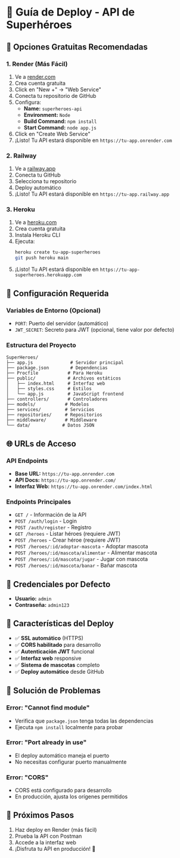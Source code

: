 # 🚀 Guía de Deploy - API de Superhéroes

## 🌟 Opciones Gratuitas Recomendadas

### 1. **Render (Más Fácil)**
1. Ve a [render.com](https://render.com)
2. Crea cuenta gratuita
3. Click en "New +" → "Web Service"
4. Conecta tu repositorio de GitHub
5. Configura:
   - **Name:** `superheroes-api`
   - **Environment:** `Node`
   - **Build Command:** `npm install`
   - **Start Command:** `node app.js`
6. Click en "Create Web Service"
7. ¡Listo! Tu API estará disponible en `https://tu-app.onrender.com`

### 2. **Railway**
1. Ve a [railway.app](https://railway.app)
2. Conecta tu GitHub
3. Selecciona tu repositorio
4. Deploy automático
5. ¡Listo! Tu API estará disponible en `https://tu-app.railway.app`

### 3. **Heroku**
1. Ve a [heroku.com](https://heroku.com)
2. Crea cuenta gratuita
3. Instala Heroku CLI
4. Ejecuta:
   ```bash
   heroku create tu-app-superheroes
   git push heroku main
   ```
5. ¡Listo! Tu API estará disponible en `https://tu-app-superheroes.herokuapp.com`

## 🔧 Configuración Requerida

### Variables de Entorno (Opcional)
- `PORT`: Puerto del servidor (automático)
- `JWT_SECRET`: Secreto para JWT (opcional, tiene valor por defecto)

### Estructura del Proyecto
```
SuperHeroes/
├── app.js              # Servidor principal
├── package.json        # Dependencias
├── Procfile           # Para Heroku
├── public/            # Archivos estáticos
│   ├── index.html     # Interfaz web
│   ├── styles.css     # Estilos
│   └── app.js         # JavaScript frontend
├── controllers/       # Controladores
├── models/           # Modelos
├── services/         # Servicios
├── repositories/     # Repositorios
├── middleware/       # Middleware
└── data/            # Datos JSON
```

## 🌐 URLs de Acceso

### API Endpoints
- **Base URL:** `https://tu-app.onrender.com`
- **API Docs:** `https://tu-app.onrender.com/`
- **Interfaz Web:** `https://tu-app.onrender.com/index.html`

### Endpoints Principales
- `GET /` - Información de la API
- `POST /auth/login` - Login
- `POST /auth/register` - Registro
- `GET /heroes` - Listar héroes (requiere JWT)
- `POST /heroes` - Crear héroe (requiere JWT)
- `POST /heroes/:id/adoptar-mascota` - Adoptar mascota
- `POST /heroes/:id/mascota/alimentar` - Alimentar mascota
- `POST /heroes/:id/mascota/jugar` - Jugar con mascota
- `POST /heroes/:id/mascota/banar` - Bañar mascota

## 🔐 Credenciales por Defecto
- **Usuario:** `admin`
- **Contraseña:** `admin123`

## 📱 Características del Deploy
- ✅ **SSL automático** (HTTPS)
- ✅ **CORS habilitado** para desarrollo
- ✅ **Autenticación JWT** funcional
- ✅ **Interfaz web** responsive
- ✅ **Sistema de mascotas** completo
- ✅ **Deploy automático** desde GitHub

## 🐛 Solución de Problemas

### Error: "Cannot find module"
- Verifica que `package.json` tenga todas las dependencias
- Ejecuta `npm install` localmente para probar

### Error: "Port already in use"
- El deploy automático maneja el puerto
- No necesitas configurar puerto manualmente

### Error: "CORS"
- CORS está configurado para desarrollo
- En producción, ajusta los orígenes permitidos

## 🎯 Próximos Pasos
1. Haz deploy en Render (más fácil)
2. Prueba la API con Postman
3. Accede a la interfaz web
4. ¡Disfruta tu API en producción! 🚀 